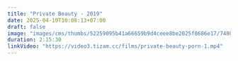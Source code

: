 ```yaml
---
title: "Private Beauty - 2019"
date: 2025-04-10T10:08:13+07:00
draft: false
image: "images/cms/thumbs/52259095b41a66659b9d4ceee8be2025f8686e17/74809_krasotka_240_335_0_70.jpg"
duration: 2:15:30
linkVideo: "https://video3.tizam.cc/films/private-beauty-porn-1.mp4"
---
```

